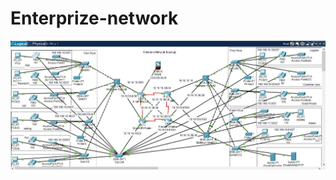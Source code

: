 # Enterprize-network
![Network Topology](https://github.com/mcnentom/Enterprize-network/blob/main/Bank%20Enterprize.jpg)
